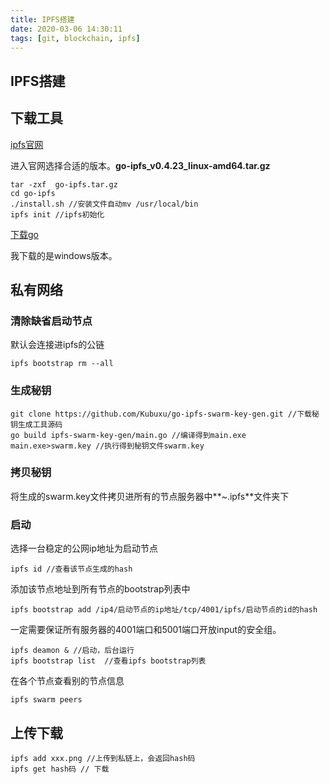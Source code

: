 ```yaml
---
title: IPFS搭建
date: 2020-03-06 14:30:11
tags: [git, blockchain, ipfs]
---
```


## IPFS搭建

## 下载工具

[ipfs官网](https://dist.ipfs.io/#go-ipfs)

进入官网选择合适的版本。**go-ipfs_v0.4.23_linux-amd64.tar.gz**

```shell
tar -zxf  go-ipfs.tar.gz
cd go-ipfs
./install.sh //安装文件自动mv /usr/local/bin
ipfs init //ipfs初始化
```

[下载go](https://dl.google.com/go/go1.14.windows-amd64.msi)

我下载的是windows版本。

## 私有网络

### 清除缺省启动节点

默认会连接进ipfs的公链

```shell
ipfs bootstrap rm --all
```

### 生成秘钥

```shell
git clone https://github.com/Kubuxu/go-ipfs-swarm-key-gen.git //下载秘钥生成工具源码
go build ipfs-swarm-key-gen/main.go //编译得到main.exe
main.exe>swarm.key //执行得到秘钥文件swarm.key
```

### 拷贝秘钥

将生成的swarm.key文件拷贝进所有的节点服务器中**~.ipfs**文件夹下

### 启动

选择一台稳定的公网ip地址为启动节点

```shell
ipfs id //查看该节点生成的hash
```

添加该节点地址到所有节点的bootstrap列表中

```shell
ipfs bootstrap add /ip4/启动节点的ip地址/tcp/4001/ipfs/启动节点的id的hash
```

一定需要保证所有服务器的4001端口和5001端口开放input的安全组。

```shell
ipfs deamon & //启动，后台运行
ipfs bootstrap list  //查看ipfs bootstrap列表
```

在各个节点查看别的节点信息

```shell
ipfs swarm peers
```

## 上传下载

```shell
ipfs add xxx.png //上传到私链上，会返回hash码
ipfs get hash码 // 下载
```

